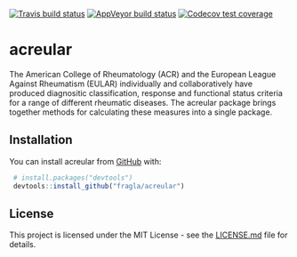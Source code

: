 
<!-- README.md is generated from README.Rmd. Please edit that file -->

<!-- badges: start -->

[![Travis build
status](https://travis-ci.org/fragla/acreular.svg?branch=master)](https://travis-ci.org/fragla/acreular)
[![AppVeyor build
status](https://ci.appveyor.com/api/projects/status/github/fragla/acreular?branch=master&svg=true)](https://ci.appveyor.com/project/fragla/acreular)
[![Codecov test
coverage](https://codecov.io/gh/fragla/acreular/branch/master/graph/badge.svg)](https://codecov.io/gh/fragla/acreular?branch=master)
<!-- badges: end -->

# acreular

The American College of Rheumatology (ACR) and the European League
Against Rheumatism (EULAR) individually and collaboratively have
produced diagnositic classification, response and functional status
criteria for a range of different rheumatic diseases. The acreular
package brings together methods for calculating these measures into a
single package.

## Installation

You can install acreular from [GitHub](https://github.com/) with:

``` r
 # install.packages("devtools")
 devtools::install_github("fragla/acreular")
```

## License

This project is licensed under the MIT License - see the
[LICENSE.md](https://github.com/fragla/acreular/blob/master/LICENSE.md)
file for details.
